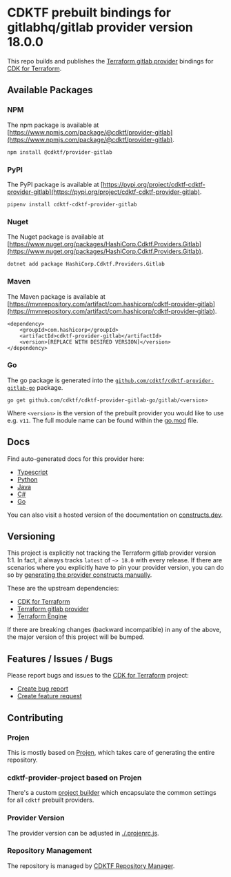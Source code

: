 
# CDKTF prebuilt bindings for gitlabhq/gitlab provider version 18.0.0

This repo builds and publishes the [Terraform gitlab provider](https://registry.terraform.io/providers/gitlabhq/gitlab/18.0.0/docs) bindings for [CDK for Terraform](https://cdk.tf).

## Available Packages

### NPM

The npm package is available at [https://www.npmjs.com/package/@cdktf/provider-gitlab](https://www.npmjs.com/package/@cdktf/provider-gitlab).

`npm install @cdktf/provider-gitlab`

### PyPI

The PyPI package is available at [https://pypi.org/project/cdktf-cdktf-provider-gitlab](https://pypi.org/project/cdktf-cdktf-provider-gitlab).

`pipenv install cdktf-cdktf-provider-gitlab`

### Nuget

The Nuget package is available at [https://www.nuget.org/packages/HashiCorp.Cdktf.Providers.Gitlab](https://www.nuget.org/packages/HashiCorp.Cdktf.Providers.Gitlab).

`dotnet add package HashiCorp.Cdktf.Providers.Gitlab`

### Maven

The Maven package is available at [https://mvnrepository.com/artifact/com.hashicorp/cdktf-provider-gitlab](https://mvnrepository.com/artifact/com.hashicorp/cdktf-provider-gitlab).

```
<dependency>
    <groupId>com.hashicorp</groupId>
    <artifactId>cdktf-provider-gitlab</artifactId>
    <version>[REPLACE WITH DESIRED VERSION]</version>
</dependency>
```

### Go

The go package is generated into the [`github.com/cdktf/cdktf-provider-gitlab-go`](https://github.com/cdktf/cdktf-provider-gitlab-go) package.

`go get github.com/cdktf/cdktf-provider-gitlab-go/gitlab/<version>`

Where `<version>` is the version of the prebuilt provider you would like to use e.g. `v11`. The full module name can be found
within the [go.mod](https://github.com/cdktf/cdktf-provider-gitlab-go/blob/main/gitlab/go.mod#L1) file.

## Docs

Find auto-generated docs for this provider here: 

- [Typescript](./docs/API.typescript.md)
- [Python](./docs/API.python.md)
- [Java](./docs/API.java.md)
- [C#](./docs/API.csharp.md)
- [Go](./docs/API.go.md)

You can also visit a hosted version of the documentation on [constructs.dev](https://constructs.dev/packages/@cdktf/provider-gitlab).

## Versioning

This project is explicitly not tracking the Terraform gitlab provider version 1:1. In fact, it always tracks `latest` of `~> 18.0` with every release. If there are scenarios where you explicitly have to pin your provider version, you can do so by [generating the provider constructs manually](https://cdk.tf/imports).

These are the upstream dependencies:

- [CDK for Terraform](https://cdk.tf)
- [Terraform gitlab provider](https://registry.terraform.io/providers/gitlabhq/gitlab/18.0.0)
- [Terraform Engine](https://terraform.io)

If there are breaking changes (backward incompatible) in any of the above, the major version of this project will be bumped.

## Features / Issues / Bugs

Please report bugs and issues to the [CDK for Terraform](https://cdk.tf) project:

- [Create bug report](https://cdk.tf/bug)
- [Create feature request](https://cdk.tf/feature)

## Contributing

### Projen

This is mostly based on [Projen](https://github.com/projen/projen), which takes care of generating the entire repository.

### cdktf-provider-project based on Projen

There's a custom [project builder](https://github.com/cdktf/cdktf-provider-project) which encapsulate the common settings for all `cdktf` prebuilt providers.

### Provider Version

The provider version can be adjusted in [./.projenrc.js](./.projenrc.js).

### Repository Management

The repository is managed by [CDKTF Repository Manager](https://github.com/cdktf/cdktf-repository-manager/).
